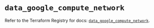 # `data_google_compute_network`

Refer to the Terraform Registry for docs: [`data_google_compute_network`](https://registry.terraform.io/providers/hashicorp/google/6.36.0/docs/data-sources/compute_network).
